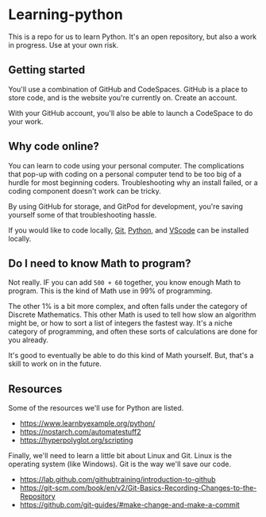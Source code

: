 # Learning-python

This is a repo for us to learn Python. It's an open repository, but also a work in progress. Use at your own risk.

## Getting started

You'll use a combination of GitHub and CodeSpaces. GitHub is a place to store code, and is the website you're currently on. Create an account.

With your GitHub account, you'll also be able to launch a CodeSpace to do your work.

## Why code online?

You can learn to code using your personal computer. The complications that pop-up with coding on a personal computer tend to be too big of a hurdle for most beginning coders. Troubleshooting why an install failed, or a coding component doesn't work can be tricky. 

By using GitHub for storage, and GitPod for development, you're saving yourself some of that troubleshooting hassle. 

If you would like to code locally, [Git](https://git-scm.com/downloads), [Python](https://www.python.org/downloads/), and [VScode](https://code.visualstudio.com/) can be installed locally.

## Do I need to know Math to program?

Not really. IF you can add `500 + 60` together, you know enough Math to program. This is the kind of Math use in 99% of programming. 

The other 1% is a bit more complex, and often falls under the category of Discrete Mathematics. This other Math is used to tell how slow an algorithm might be, or how to sort a list of integers the fastest way. It's a niche category of programming, and often these sorts of calculations are done for you already.

It's good to eventually be able to do this kind of Math yourself. But, that's a skill to work on in the future.

## Resources

Some of the resources we'll use for Python are listed.

- https://www.learnbyexample.org/python/
- https://nostarch.com/automatestuff2
- https://hyperpolyglot.org/scripting

Finally, we'll need to learn a little bit about Linux and Git. Linux is the operating system (like Windows). Git is the way we'll save our code.

- https://lab.github.com/githubtraining/introduction-to-github
- https://git-scm.com/book/en/v2/Git-Basics-Recording-Changes-to-the-Repository
- https://github.com/git-guides/#make-change-and-make-a-commit
